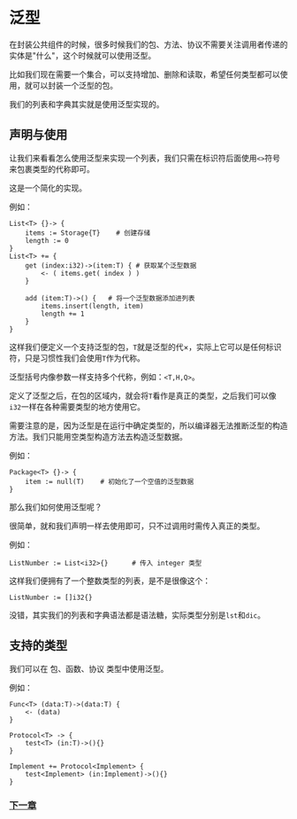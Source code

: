 # 泛型
在封装公共组件的时候，很多时候我们的包、方法、协议不需要关注调用者传递的实体是"什么"，这个时候就可以使用泛型。  

比如我们现在需要一个集合，可以支持增加、删除和读取，希望任何类型都可以使用，就可以封装一个泛型的包。 

我们的列表和字典其实就是使用泛型实现的。

## 声明与使用
让我们来看看怎么使用泛型来实现一个列表，我们只需在标识符后面使用`<>`符号来包裹类型的代称即可。

这是一个简化的实现。

例如：
```
List<T> {}-> {
    items := Storage{T}    # 创建存储
    length := 0
}
List<T> += {
    get (index:i32)->(item:T) { # 获取某个泛型数据
        <- ( items.get( index ) )
    }

    add (item:T)->() {   # 将一个泛型数据添加进列表
        items.insert(length, item)
        length += 1
    }
}
```
这样我们便定义一个支持泛型的包，`T`就是泛型的代×，实际上它可以是任何标识符，只是习惯性我们会使用`T`作为代称。

泛型括号内像参数一样支持多个代称，例如：`<T,H,Q>`。

定义了泛型之后，在包的区域内，就会将`T`看作是真正的类型，之后我们可以像`i32`一样在各种需要类型的地方使用它。

需要注意的是，因为泛型是在运行中确定类型的，所以编译器无法推断泛型的构造方法。我们只能用空类型构造方法去构造泛型数据。

例如：
```
Package<T> {}-> {
    item := null(T)    # 初始化了一个空值的泛型数据
}
```
那么我们如何使用泛型呢？

很简单，就和我们声明一样去使用即可，只不过调用时需传入真正的类型。

例如：
```
ListNumber := List<i32>{}      # 传入 integer 类型
```
这样我们便拥有了一个整数类型的列表，是不是很像这个：
```
ListNumber := []i32{}
```
没错，其实我们的列表和字典语法都是语法糖，实际类型分别是`lst`和`dic`。
## 支持的类型
我们可以在 包、函数、协议 类型中使用泛型。

例如：
```
Func<T> (data:T)->(data:T) {
    <- (data)
}

Protocol<T> -> {
    test<T> (in:T)->(){}
}

Implement += Protocol<Implement> {
    test<Implement> (in:Implement)->(){}
}
```
### [下一章](annotation.md)